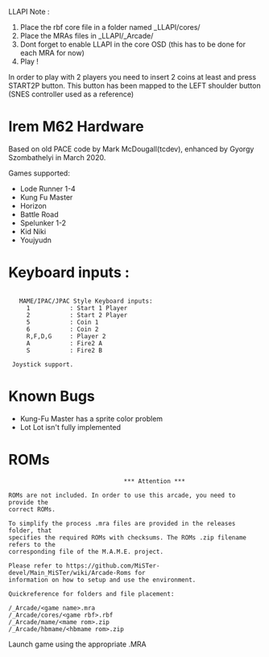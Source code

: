 LLAPI Note : 

1. Place the rbf core file in a folder named _LLAPI/cores/
2. Place the MRAs files in _LLAPI/_Arcade/
3. Dont forget to enable LLAPI in the core OSD (this has to be done for each MRA for now)
4. Play !

In order to play with 2 players you need to insert 2 coins at least and press START2P button.
This button has been mapped to the LEFT shoulder button (SNES controller used as a reference)

Irem M62 Hardware
=================

Based on old PACE code by Mark McDougall(tcdev), enhanced by Gyorgy Szombathelyi in March 2020.

Games supported:
- Lode Runner 1-4
- Kung Fu Master
- Horizon
- Battle Road
- Spelunker 1-2
- Kid Niki
- Youjyudn

# Keyboard inputs :
```

   MAME/IPAC/JPAC Style Keyboard inputs:
     1           : Start 1 Player
     2           : Start 2 Player
     5           : Coin 1
     6           : Coin 2
     R,F,D,G     : Player 2
     A           : Fire2 A
     S           : Fire2 B 
	
 Joystick support. 
```

# Known Bugs

- Kung-Fu Master has a sprite color problem
- Lot Lot isn't fully implemented


# ROMs
```
                                *** Attention ***

ROMs are not included. In order to use this arcade, you need to provide the
correct ROMs.

To simplify the process .mra files are provided in the releases folder, that
specifies the required ROMs with checksums. The ROMs .zip filename refers to the
corresponding file of the M.A.M.E. project.

Please refer to https://github.com/MiSTer-devel/Main_MiSTer/wiki/Arcade-Roms for
information on how to setup and use the environment.

Quickreference for folders and file placement:

/_Arcade/<game name>.mra
/_Arcade/cores/<game rbf>.rbf
/_Arcade/mame/<mame rom>.zip
/_Arcade/hbmame/<hbmame rom>.zip

```

Launch game using the appropriate .MRA

